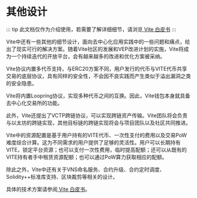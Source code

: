 # 其他设计

::: tip
此文档仅作为介绍使用，若需要了解详细细节，请浏览[ Vite 白皮书](https://www.vite.org/whitepaper/vite_cn.pdf)
:::

Vite中还有一些其他的细节设计，面向去中心化应用实践中的一些问题和痛点，给出了现实可行的解决方案。随着Vite社区的发展和VEP改进计划的实施，Vite将成为一个持续迭代的开放平台，会有越来越多的改进和优化方案被采纳。

Vite协议内置多代币支持，与ERC20方案不同，用户发行的代币与VITE代币共享交易的底层协议，具有同样的安全性，不会因不良实践而产生类似于溢出漏洞之类的安全隐患。

Vite将内置Loopring协议，实现多种代币之间的互换。因此，Vite钱包本身就具备去中心化交易所的功能。

此外，Vite还提出了VCTP跨链协议，可以实现跨链资产传输。Vite团队将会负责与以太坊的跨链实现，其他目标链的跨链实现将会与项目团队以及社区共同推进。

Vite中的资源配置是基于用户持有的VITE代币、一次性支付的费用以及交易PoW难度综合计算。这为不同需求的用户提供了足够的灵活性。用户可以长期持有VITE，锁定平台资源；也可以支付一次性费用，临时提高配额；还可以从既有的VITE持有者手中租赁资源配额；也可以通过PoW算力获取相应的配额。

除此之外，Vite中还有关于VNS命名服务、合约升级、合约定时调度、Solidity++标准库支持、区块裁剪等相关的设计。

具体的技术方案请参阅[ Vite 白皮书](https://www.vite.org/whitepaper/vite_cn.pdf)。
